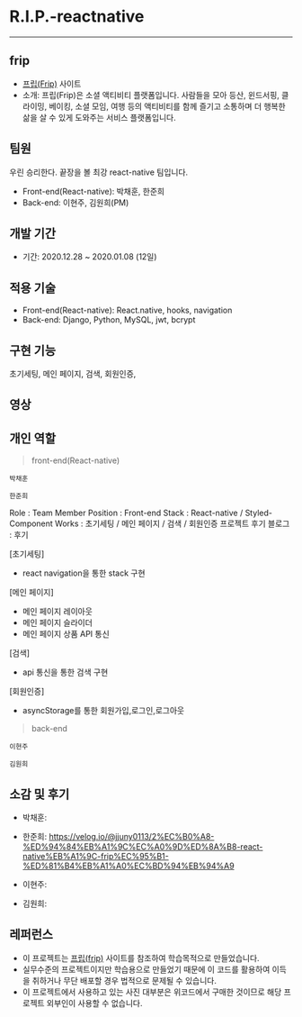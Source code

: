 # R.I.P.-reactnative




---

## frip
- [프립(Frip)](https://www.frip.co.kr/) 사이트
- 소개: 프립(Frip)은 소셜 액티비티 플랫폼입니다. 사람들을 모아 등산, 윈드서핑, 클라이밍, 베이킹, 소셜 모임, 여행 등의 액티비티를 함께 즐기고 소통하며 더 행복한 삶을 살 수 있게 도와주는 서비스 플랫폼입니다.

## 팀원
우린 승리한다. 끝장을 볼 최강 react-native 팀입니다.
- Front-end(React-native): 
박채훈, 한준희
- Back-end: 
이현주, 김원희(PM)

## 개발 기간
- 기간: 2020.12.28 ~ 2020.01.08 (12일)

## 적용 기술
- Front-end(React-native): React.native, hooks, navigation
- Back-end: Django, Python, MySQL, jwt, bcrypt

## 구현 기능
초기세팅, 메인 페이지, 검색, 회원인증,

## 영상


## 개인 역할
>front-end(React-native)

`박채훈`
 

`한준희`

Role : Team Member
Position : Front-end
Stack : React-native / Styled-Component 
Works : 초기세팅 / 메인 페이지 / 검색 / 회원인증 
프로젝트 후기 블로그 : 후기

[초기세팅]
- react navigation을 통한 stack 구현

[메인 페이지]
- 메인 페이지 레이아웃
- 메인 페이지 슬라이더
- 메인 페이지 상품 API 통신

[검색]
- api 통신을 통한 검색 구현

[회원인증]
- asyncStorage를 통한 회원가입,로그인,로그아웃


>back-end

`이현주`


`김원희`




## 소감 및 후기
- 박채훈: 

- 한준희: https://velog.io/@jjuny0113/2%EC%B0%A8-%ED%94%84%EB%A1%9C%EC%A0%9D%ED%8A%B8-react-native%EB%A1%9C-frip%EC%95%B1-%ED%81%B4%EB%A1%A0%EC%BD%94%EB%94%A9

- 이현주: 

- 김원희: 

 



## 레퍼런스
- 이 프로젝트는 [프립(frip)](https://www.frip.co.kr/) 사이트를 참조하여 학습목적으로 만들었습니다.
- 실무수준의 프로젝트이지만 학습용으로 만들었기 때문에 이 코드를 활용하여 이득을 취하거나 무단 배포할 경우 법적으로 문제될 수 있습니다.
- 이 프로젝트에서 사용하고 있는 사진 대부분은 위코드에서 구매한 것이므로 해당 프로젝트 외부인이 사용할 수 없습니다.
